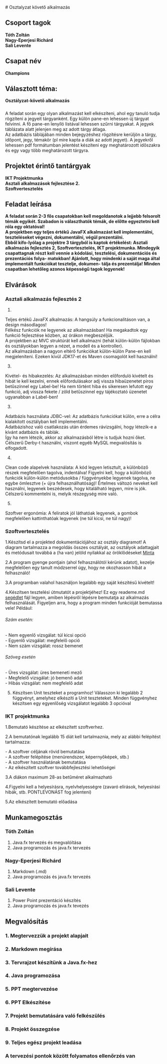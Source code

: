 \# Osztalyzat követő alkalmazás 

Csoport tagok
-------------

**Tóth Zoltán**  
**Nagy-Eperjesi Richárd**  
**Sali Levente**  
####

Csapat név
----------

**Champions**

Választott téma:
----------------

**Osztályzat-követő alkalmazás**  

##### 
A feladat során egy olyan alkalmazást kell elkészíteni, ahol egy tanuló tudja rögzíteni a jegyeit tárgyanként. 
Egy külön pane-en lehessen új tárgyat felvinni. A fő pane-en lenyíló listával lehessen szűrni tárgyakat. A jegyek táblázata alatt jelenjen meg az adott tárgy átlaga.  
Az adatbázis táblájában minden bejegyzéshez rögzítésre kerüljön a tárgy, időpont, jegy, témakör (pl mire kapta a diák az adott jegyet). A jegyekről lehessen pdf formátumban jelentést készíteni egy meghatározott időszakra és egy vagy több meghatározott tárgyra.

####

Projektet érintő tantárgyak
---------------------------

**IKT Projektmunka**  
**Asztali alkalmazások fejlesztése 2.**  
**Szoftvertesztelés**  
####

Feladat leírása
---------------

**A feladat során 2-3 fős csapatokban kell megoldanotok a lejjebb felsorolt témák egyikét. Szabadon is választhatók témák, de előtte egyeztetni kell róla egy oktatóval!  
A projektben egy teljes értékű JavaFX alkalmazást kell implementálni, teszteléseket végezni, dokumentálni, végül prezentálni.  
Ebből kifo-lyólag a projektre 3 tárgyból is kaptok értékelést: Asztali alkalmazás fejlesztés 2, Szoftvertesztelés, IKT projektmunka. Mindegyik csapattagnak részt kell vennie a kódolási, tesztelési, dokumentációs és prezentációs folya- matokban! Ajánlott, hogy mindenki a saját maga által implementált funkciókat tesztelje, dokumen- tálja és prezentálja! Minden csapatban lehetőleg azonos képességű tagok legyenek!**  
####

Elvárások
---------

### **Asztali alkalmazás fejlesztés 2**

1.
  Teljes értékű JavaFX alkalmazás: A hangsúly a funkcionalitáson van, a design másodlagos!  
  Félkész funkciók ne legyenek az alkalmazásban! Ha megakadtok egy funkció fejlesztése közben, az órákon megbeszéljük.  
  A projektben az MVC struktúrát kell alkalmazni (tehát külön-külön fájlokban és osztályokban legyen a nézet, a modell és a kontroller).  
  Az alkalmazásban a nagyon eltérő funkciókat külön-külön Pane-en kell megjeleníteni. Ezeken kívül JDK17-et és Maven csomagolót kell használni!
  
3.
  Kivétel- és hibakezelés: Az alkalmazásban minden előforduló kivételt és hibát le kell kezelni, ennek előfordulásakor adj vissza hibaüzenetet piros betűszínnel egy Label-be! Ha nem történt hiba és sikeresen lefutott egy funkció, adj vissza fekete / zöld betűszínnel egy tájékoztató üzenetet ugyanabban a Label-ben!
  
3.
  Adatbázis használata JDBC-vel: Az adatbázis funkciókat külön, erre a célra kialakított osztályban kell implementálni.  
  Adatbázishoz való csatlakozás után érdemes rávizsgálni, hogy létezik-e a kívánt adatbázis és táblák.  
  Így ha nem létezik, akkor az alkalmazásból létre is tudjuk hozni őket. Célszerű Derby-t használni, viszont egyéb MySQL megvalósítás is elfogadott.
  
4. 
  Clean code alapelvek használata: A kód legyen letisztult, a különböző részek megfelelően tagolva, indentálva! Figyelni kell, hogy a különböző funkciók külön-külön metódusokba / függvényekbe legyenek tagolva, ne egybe ömlesztve (+ újra felhasználhatóság)! Értelmes változó neveket kell használni, legyenek beszédesek, hogy kitalálható legyen, mire is jók. Célszerű kommentelni is, melyik részegység mire való.
  
5.
  Szoftver ergonómia: A feliratok jól láthatóak legyenek, a gombok megfelelően kattinthatóak legyenek (ne túl kicsi, ne túl nagy)!
  

### **Szoftvertesztelés**

1.Készítsd el a projekted dokumentációjához az osztály diagramot! A diagram tartalmazza a megoldás összes osztályát, az osztályok adattagjait és metódusait továbbá a (ha van) jelöld nyilakkal az öröklődéseket [Minta](https://www.drawio.com/assets/img/blog/class-diagram-example.png)
  
2.A program gyenge pontjain (ahol felhasználótól kérünk adatot), kezelje megfelelően egy tanult módzserrel úgy, hogy ne okozhasson hibát a felhasználó!
  
3.A programban valahol használjon legalább egy saját készítésű kivételt!
  
4.Készítsen tesztelési útmutatót a projektjéhez! Ez egy reademe.md [segédlet](https://en.wikipedia.org/wiki/Markdown) fájl legyen, amiben lépésről lépésre bemutatja az alkalmazás felhasználását. Figyeljen arra, hogy a program minden funkcióját bemutassa vele! Például:
  

###### Szám esetén:

\- Nem egyenlő vizsgálat: túl kicsi opció  
\- Egyenlő vizsgálat: megfelelő opció  
\- Nem szám vizsgálat: rossz bemenet  

###### Szöveg esetén

\- Üres vizsgálat: üres bemeneti mező  
\- Megfelelő vizsgálat: jó bemenő adat  
\- Hibás vizsgálat: nem megfelelő adat  
  
5.  Készítsen Unit teszteket a programhoz! Válasszon ki legalább 2 függvényt, amelyhez elkészíti a Unit teszteteket. Minden függvényhez készítsen egy egyenlőség vizsgálatot legalább 3 opcióval
  

### **IKT projektmunka**

1.Bemutató készítése az elkészített szoftverhez.
  
2.A bemutatónak legalább 15 diát kell tartalmaznia, mely az alábbi felépítést tartalmazza:
  
\- A szoftver céljának rövid bemutatása  
\- A szoftver felépítése (menürendszer, képernyőképek, stb.)  
\- A szoftver használatának bemutatása  
\- Az elkészített szoftver továbbfejlesztési lehetőségei  
  
3.A diákon maximum 28-as betűméret alkalmazható
  
4.Figyelni kell a helyesírásra, nyelvhelyességre (zavaró elírások, helyesírási hibák, stb. PONTLEVONÁST fog jelenteni)
  
5.Az elkészített bemutató előadása
  

  
####

Munkamegosztás
--------------

### **Tóth Zoltán**

1.  Java.fx tervezés és megvalóítása
2.  Java programozás és java.fx tervezés

### **Nagy-Eperjesi Richárd**

1.  Markdown (.md)
2.  Java programozás és java.fx tervezés

### **Sali Levente**

1.  Power Point prezentáció készítés
2.  Java programozás és java.fx tevezés

####

Megvalósítás
------------

### **1\. Megtervezzük a projekt alapjait**

### **2\. Markdown megírása**

### **3\. Tervrajzot készítünk a Java.fx-hez**

### **4\. Java programozása**

### **5\. PPT megtervezése**

### **6\. PPT Elkészítése**

### **7\. Projekt bemutatására való felkészülés**

### **8\. Projekt összegzése**

### **9\. Teljes egész projekt leadása**

### **A tervezési pontok között folyamatos ellenőrzés van**

